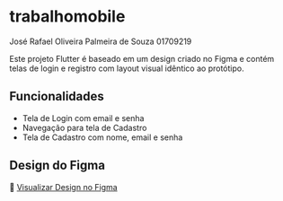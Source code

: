 # trabalhomobile
José Rafael Oliveira Palmeira de Souza 01709219

Este projeto Flutter é baseado em um design criado no Figma e contém telas de login e registro com layout visual idêntico ao protótipo.

##  Funcionalidades

- Tela de Login com email e senha
- Navegação para tela de Cadastro
- Tela de Cadastro com nome, email e senha

## Design do Figma

🔗 [Visualizar Design no Figma](https://www.figma.com/design/chkQQhfTZi1repNx3xG2f0/Untitled?node-id=0-1&p=f&t=QY5LWsXGkwKFUkaC-0)

